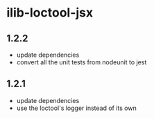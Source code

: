 # ilib-loctool-jsx

## 1.2.2

-   update dependencies
-   convert all the unit tests from nodeunit to jest

## 1.2.1

-   update dependencies
-   use the loctool's logger instead of its own
